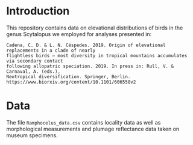 # Introduction

This repository contains data on elevational distributions of birds in the genus Scytalopus we employed for analyses presented in:

    Cadena, C. D. & L. N. Céspedes. 2019. Origin of elevational replacements in a clade of nearly 
    flightless birds – most diversity in tropical mountains accumulates via secondary contact 
    following allopatric speciation. 2019. In press in: Rull, V. & Carnaval, A. (eds.), 
    Neotropical diversification. Springer, Berlin.
    https://www.biorxiv.org/content/10.1101/606558v2

# Data

The file `Ramphocelus_data.csv` contains locality data as well as morphological measurements and plumage reflectance data taken on museum specimens.

